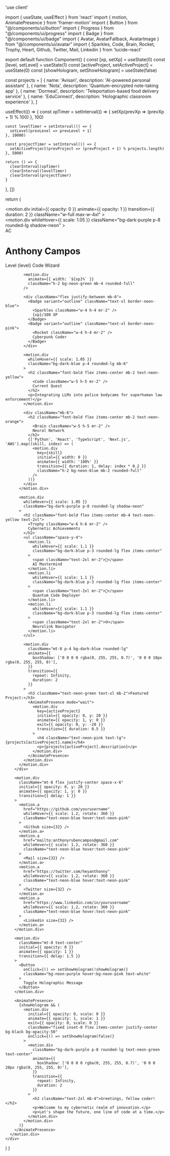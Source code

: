 'use client'

import { useState, useEffect } from 'react'
import { motion, AnimatePresence } from 'framer-motion'
import { Button } from "@/components/ui/button"
import { Progress } from "@/components/ui/progress"
import { Badge } from "@/components/ui/badge"
import { Avatar, AvatarFallback, AvatarImage } from "@/components/ui/avatar"
import { Sparkles, Code, Brain, Rocket, Trophy, Heart, Github, Twitter, Mail, Linkedin } from 'lucide-react'

export default function Component() {
  const [xp, setXp] = useState(0)
  const [level, setLevel] = useState(1)
  const [activeProject, setActiveProject] = useState(0)
  const [showHologram, setShowHologram] = useState(false)

  const projects = [
    { name: 'Avisari', description: 'AI-powered personal assistant' },
    { name: 'Nota', description: 'Quantum-encrypted note-taking app' },
    { name: 'Dormeal', description: 'Teleportation-based food delivery service' },
    { name: 'EduConnect', description: 'Holographic classroom experience' },
  ]

  useEffect(() => {
    const xpTimer = setInterval(() => {
      setXp(prevXp => (prevXp + 1) % 100)
    }, 100)

    const levelTimer = setInterval(() => {
      setLevel(prevLevel => prevLevel + 1)
    }, 10000)

    const projectTimer = setInterval(() => {
      setActiveProject(prevProject => (prevProject + 1) % projects.length)
    }, 5000)

    return () => {
      clearInterval(xpTimer)
      clearInterval(levelTimer)
      clearInterval(projectTimer)
    }
  }, [])

  return (
    <div className="min-h-screen bg-black text-neon-blue flex flex-col items-center justify-center p-4">
      <motion.div
        initial={{ opacity: 0 }}
        animate={{ opacity: 1 }}
        transition={{ duration: 2 }}
        className="w-full max-w-4xl"
      >
        <div className="grid grid-cols-1 md:grid-cols-2 gap-8">
          <motion.div
            whileHover={{ scale: 1.05 }}
            className="bg-dark-purple p-8 rounded-lg shadow-neon"
          >
            <div className="flex items-center space-x-4 mb-6">
              <Avatar className="w-20 h-20 ring-2 ring-neon-pink">
                <AvatarImage src="/placeholder.svg?height=80&width=80" alt="Anthony" />
                <AvatarFallback>AC</AvatarFallback>
              </Avatar>
              <div>
                <h1 className="text-3xl font-bold text-neon-pink">Anthony Campos</h1>
                <p className="text-neon-green">Level {level} Code Wizard</p>
              </div>
            </div>

            <motion.div
              animate={{ width: `${xp}%` }}
              className="h-2 bg-neon-green mb-4 rounded-full"
            />

            <div className="flex justify-between mb-6">
              <Badge variant="outline" className="text-xl border-neon-blue">
                <Sparkles className="w-4 h-4 mr-2" />
                {xp}/100 XP
              </Badge>
              <Badge variant="outline" className="text-xl border-neon-pink">
                <Rocket className="w-4 h-4 mr-2" />
                Cyberpunk Coder
              </Badge>
            </div>

            <motion.div
              whileHover={{ scale: 1.05 }}
              className="bg-dark-blue p-4 rounded-lg mb-6"
            >
              <h2 className="font-bold flex items-center mb-2 text-neon-yellow">
                <Code className="w-5 h-5 mr-2" />
                Current Quest
              </h2>
              <p>Integrating LLMs into police bodycams for superhuman law enforcement!</p>
            </motion.div>

            <div className="mb-6">
              <h2 className="font-bold flex items-center mb-2 text-neon-orange">
                <Brain className="w-5 h-5 mr-2" />
                Neural Network
              </h2>
              {['Python', 'React', 'TypeScript', 'Next.js', 'AWS'].map((skill, index) => (
                <motion.div
                  key={skill}
                  initial={{ width: 0 }}
                  animate={{ width: '100%' }}
                  transition={{ duration: 1, delay: index * 0.2 }}
                  className="h-2 bg-neon-blue mb-2 rounded-full"
                />
              ))}
            </div>
          </motion.div>

          <motion.div
            whileHover={{ scale: 1.05 }}
            className="bg-dark-purple p-8 rounded-lg shadow-neon"
          >
            <h2 className="font-bold flex items-center mb-4 text-neon-yellow text-2xl">
              <Trophy className="w-6 h-6 mr-2" />
              Cybernetic Achievements
            </h2>
            <ul className="space-y-4">
              <motion.li
                whileHover={{ scale: 1.1 }}
                className="bg-dark-blue p-3 rounded-lg flex items-center"
              >
                <span className="text-2xl mr-2">🧠</span>
                AI Mastermind
              </motion.li>
              <motion.li
                whileHover={{ scale: 1.1 }}
                className="bg-dark-blue p-3 rounded-lg flex items-center"
              >
                <span className="text-2xl mr-2">🚀</span>
                Quantum Code Deployer
              </motion.li>
              <motion.li
                whileHover={{ scale: 1.1 }}
                className="bg-dark-blue p-3 rounded-lg flex items-center"
              >
                <span className="text-2xl mr-2">🌐</span>
                Neurolink Navigator
              </motion.li>
            </ul>

            <motion.div
              className="mt-8 p-4 bg-dark-blue rounded-lg"
              animate={{ 
                boxShadow: ['0 0 0 0 rgba(0, 255, 255, 0.7)', '0 0 0 10px rgba(0, 255, 255, 0)'],
              }}
              transition={{ 
                repeat: Infinity, 
                duration: 2
              }}
            >
              <h3 className="text-neon-green text-xl mb-2">Featured Project:</h3>
              <AnimatePresence mode="wait">
                <motion.div
                  key={activeProject}
                  initial={{ opacity: 0, y: 20 }}
                  animate={{ opacity: 1, y: 0 }}
                  exit={{ opacity: 0, y: -20 }}
                  transition={{ duration: 0.5 }}
                >
                  <h4 className="text-neon-pink text-lg">{projects[activeProject].name}</h4>
                  <p>{projects[activeProject].description}</p>
                </motion.div>
              </AnimatePresence>
            </motion.div>
          </motion.div>
        </div>

        <motion.div 
          className="mt-8 flex justify-center space-x-6"
          initial={{ opacity: 0, y: 20 }}
          animate={{ opacity: 1, y: 0 }}
          transition={{ delay: 1 }}
        >
          <motion.a 
            href="https://github.com/yourusername" 
            whileHover={{ scale: 1.2, rotate: 360 }}
            className="text-neon-blue hover:text-neon-pink"
          >
            <Github size={32} />
          </motion.a>
          <motion.a 
            href="mailto:anthonyrubencampos@gmail.com" 
            whileHover={{ scale: 1.2, rotate: 360 }}
            className="text-neon-blue hover:text-neon-pink"
          >
            <Mail size={32} />
          </motion.a>
          <motion.a 
            href="https://twitter.com/heyanthonny" 
            whileHover={{ scale: 1.2, rotate: 360 }}
            className="text-neon-blue hover:text-neon-pink"
          >
            <Twitter size={32} />
          </motion.a>
          <motion.a 
            href="https://www.linkedin.com/in/yourusername" 
            whileHover={{ scale: 1.2, rotate: 360 }}
            className="text-neon-blue hover:text-neon-pink"
          >
            <Linkedin size={32} />
          </motion.a>
        </motion.div>

        <motion.div 
          className="mt-8 text-center"
          initial={{ opacity: 0 }}
          animate={{ opacity: 1 }}
          transition={{ delay: 1.5 }}
        >
          <Button 
            onClick={() => setShowHologram(!showHologram)}
            className="bg-neon-purple hover:bg-neon-pink text-white"
          >
            Toggle Holographic Message
          </Button>
        </motion.div>

        <AnimatePresence>
          {showHologram && (
            <motion.div
              initial={{ opacity: 0, scale: 0 }}
              animate={{ opacity: 1, scale: 1 }}
              exit={{ opacity: 0, scale: 0 }}
              className="fixed inset-0 flex items-center justify-center bg-black bg-opacity-50"
              onClick={() => setShowHologram(false)}
            >
              <motion.div 
                className="bg-dark-purple p-8 rounded-lg text-neon-green text-center"
                animate={{ 
                  boxShadow: ['0 0 0 0 rgba(0, 255, 255, 0.7)', '0 0 0 20px rgba(0, 255, 255, 0)'],
                }}
                transition={{ 
                  repeat: Infinity, 
                  duration: 2
                }}
              >
                <h2 className="text-2xl mb-4">Greetings, fellow coder!</h2>
                <p>Welcome to my cybernetic realm of innovation.</p>
                <p>Let's shape the future, one line of code at a time.</p>
              </motion.div>
            </motion.div>
          )}
        </AnimatePresence>
      </motion.div>
    </div>
  )
}
